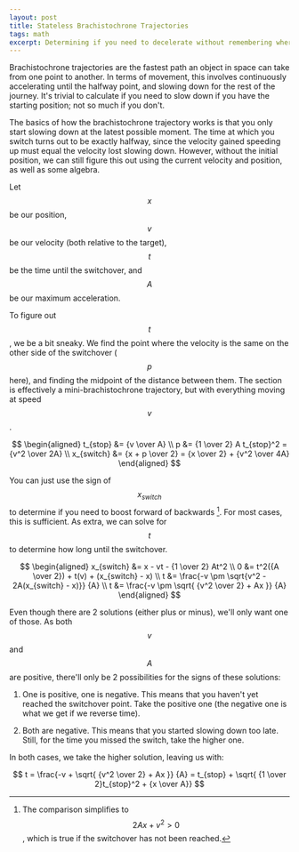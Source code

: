 ```yaml
---
layout: post
title: Stateless Brachistochrone Trajectories
tags: math
excerpt: Determining if you need to decelerate without remembering where you started
---
```


Brachistochrone trajectories are the fastest path an object in space can take
from one point to another. In terms of movement, this involves continuously
accelerating until the halfway point, and slowing down for the rest of the
journey. It's trivial to calculate if you need to slow down if you have the
starting position; not so much if you don't.

<!--more-->

The basics of how the brachistochrone trajectory works is that you only start
slowing down at the latest possible moment. The time at which you switch turns
out to be exactly halfway, since the velocity gained speeding up must equal the
velocity lost slowing down. However, without the initial position, we can still
figure this out using the current velocity and position, as well as some
algebra.

Let $$x$$ be our position, $$v$$ be our velocity (both relative to the target),
$$t$$ be the time until the switchover, and $$A$$ be our maximum acceleration.

To figure out $$t$$, we be a bit sneaky. We find the point where the velocity is
the same on the other side of the switchover ($$p$$ here), and finding the
midpoint of the distance between them. The section is effectively a
mini-brachistochrone trajectory, but with everything moving at speed $$v$$.

$$
\begin{aligned}
	  t_{stop} &= {v \over A}
\\	         p &= {1 \over 2} A t_{stop}^2 = {v^2 \over 2A}
\\	x_{switch} &= {x + p \over 2} = {x \over 2} + {v^2 \over 4A}
\end{aligned}
$$

You can just use the sign of $$x_{switch}$$ to determine if you need to boost
forward of backwards [^1]. For most cases, this is sufficient. As extra, we can
solve for $$t$$ to determine how long until the switchover.

 [^1]:
	The comparison simplifies to $$2Ax + v^2 > 0$$, which is true if the
	switchover has not been reached.

$$
\begin{aligned}
	x_{switch} &= x - vt - {1 \over 2} At^2
\\	0 &= t^2({A \over 2}) + t(v) + (x_{switch} - x)
\\	t &= \frac{-v \pm \sqrt{v^2 - 2A(x_{switch} - x)}} {A}
\\	t &= \frac{-v \pm \sqrt{ {v^2 \over 2} + Ax }} {A}
\end{aligned}
$$

Even though there are 2 solutions (either plus or minus), we'll only want one of
those. As both $$v$$ and $$A$$ are positive, there'll only be 2 possibilities
for the signs of these solutions:

 1. One is positive, one is negative. This means that you haven't yet reached
    the switchover point. Take the positive one (the negative one is what we get
    if we reverse time).

 2. Both are negative. This means that you started slowing down too late. Still,
    for the time you missed the switch, take the higher one.

In both cases, we take the higher solution, leaving us with:

$$
t = \frac{-v + \sqrt{ {v^2 \over 2} + Ax }} {A}
  = t_{stop} + \sqrt{ {1 \over 2}t_{stop}^2 + {x \over A}}
$$
